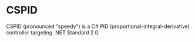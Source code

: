 # CSPID

CSPID (pronounced "speedy") is a C# PID (proportional-integral-derivative) controller targeting .NET Standard 2.0.
